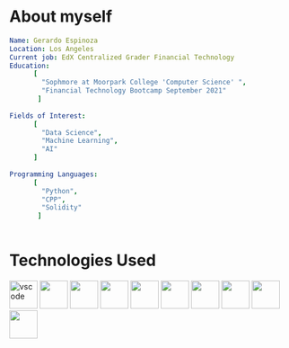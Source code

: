
# About myself

```yaml
Name: Gerardo Espinoza
Location: Los Angeles
Current job: EdX Centralized Grader Financial Technology
Education:
      [ 
        "Sophmore at Moorpark College 'Computer Science' ",
        "Financial Technology Bootcamp September 2021"
       ]
        
Fields of Interest:
      [
        "Data Science",
        "Machine Learning",
        "AI"        
      ]
      
Programming Languages:
      [
        "Python",
        "CPP",
        "Solidity"
       ]
   
```

# Technologies Used
<p align="left">
<img src="https://cdn.jsdelivr.net/gh/devicons/devicon/icons/python/python-original-wordmark.svg"alt="vscode" width="50" height="50"/ />   
<img src="https://cdn.jsdelivr.net/gh/devicons/devicon/icons/pandas/pandas-original-wordmark.svg" width="50" height="50" />
<img src="https://cdn.jsdelivr.net/gh/devicons/devicon/icons/solidity/solidity-plain.svg" width="50" height="50"/>
<img src="https://cdn.jsdelivr.net/gh/devicons/devicon/icons/anaconda/anaconda-original-wordmark.svg"width="50" height="50" />
<img src="https://cdn.jsdelivr.net/gh/devicons/devicon/icons/visualstudio/visualstudio-plain.svg" width="50" height="50" />
<img src="https://cdn.jsdelivr.net/gh/devicons/devicon/icons/tensorflow/tensorflow-original.svg" width="50" height="50" />
<img src="https://cdn.jsdelivr.net/gh/devicons/devicon/icons/slack/slack-original.svg"  width="50" height="50"/>
<img src="https://cdn.jsdelivr.net/gh/devicons/devicon/icons/numpy/numpy-original-wordmark.svg" width="50" height="50"/>
<img src="https://cdn.jsdelivr.net/gh/devicons/devicon/icons/jupyter/jupyter-original-wordmark.svg" width="50" height="50"/>
<img src="https://cdn.jsdelivr.net/gh/devicons/devicon/icons/cplusplus/cplusplus-original.svg" width="50" height="50"/>
          
          
          
          
          
              

 
          
</p>
